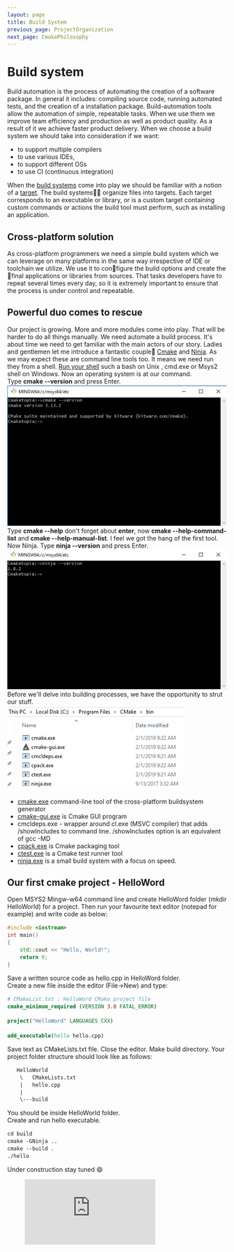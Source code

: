 ```yaml
---
layout: page
title: Build System
previous_page: ProjectOrganization
next_page: CmakePhilosophy
---
```


# Build system

Build automation is the process of automating the creation of a software package. In general it includes: compiling source code, running automated tests, and the creation of a installation package. Build-automation tools allow the automation of simple, repeatable tasks. When we use them we improve team efficiency and production as well as product quality. As a result of it we achieve faster product delivery. When we choose a build system we should take into consideration if we want:

- to support multiple compilers
- to use various IDEs,
- to support different OSs
- to use CI (continuous integration)  

 When the [build systems](https://en.wikipedia.org/wiki/List_of_build_automation_software) come into play we should be familiar with a notion of a [target](https://cmake.org/cmake/help/v3.13/manual/cmake-buildsystem.7.html). The build systems:construction_worker::construction_worker: organize files into targets. Each target corresponds to an executable or library, or is a custom target containing custom commands or actions the build tool must perform, such as installing an application.

## Cross-platform solution

As cross-platform programmers we need a simple build system which we can leverage on many platforms in the same way irrespective of IDE or toolchain we utilize. We use it to configure the build options and create the final applications or libraries from sources. That tasks developers have to repeat several times every day, so it is extremely important to ensure that the process is under control and repeatable.

## Powerful duo comes to rescue

Our project is growing. More and more modules come into play. That will be harder to do all things manually. We need automate a build process. It's about time we need to get familiar with the main actors of our story. Ladies and gentlemen let me introduce a fantastic couple:couple: [Cmake](https://cmake.org/) and [Ninja](https://ninja-build.org/). As we may expect these are command line tools too. It means we need run they from a shell. [Run your shell](https://en.wikipedia.org/wiki/Shell_\(computing\)) such a bash on Unix , cmd.exe or Msys2 shell on Windows. Now an operating system is at our command.  
Type **cmake \-\-version** and press Enter.
![Cmake](../assets/cmake.png)  
Type **cmake \-\-help** don't forget about **enter**, now  **cmake \-\-help-command-list** and **cmake \-\-help-manual-list**. I feel we got the hang of the first tool.  
Now Ninja. Type **ninja \-\-version** and press Enter.  
![Ninja](../assets/ninja.png)  
Before we'll delve into building processes, we have the opportunity to strut our stuff.  
![Cmake stuff](../assets/cmakestuff.png)

- [cmake.exe](https://cmake.org/cmake/help/v3.14/manual/cmake.1.html) command-line tool of the cross-platform buildsystem generator
- [cmake-gui.exe](https://cmake.org/cmake/help/v3.14/manual/cmake-gui.1.html#manual:cmake-gui(1)) is Cmake GUI program
- cmcldeps.exe - wrapper around cl.exe (MSVC compiler) that adds /showIncludes to command line. /showIncludes option is an equivalent of gcc -MD
- [cpack.exe](https://gitlab.kitware.com/cmake/community/wikis/doc/cpack/Packaging-With-CPack) is Cmake packaging tool
- [ctest.exe](https://cmake.org/cmake/help/v3.14/manual/ctest.1.html) is a Cmake test runner tool
- [ninja.exe](https://ninja-build.org/) is a small build system with a focus on speed.

## Our first cmake project - HelloWord

Open MSYS2 Mingw-w64 command line and create HelloWord folder (mkdir HelloWorld) for a project. Then run your favourite text editor (notepad for example) and write code as below:

```c++
#include <iostream>
int main()
{
    std::cout << "Hello, World!";
    return 0;
}
```

Save a written source code as hello.cpp in HelloWord folder.  
Create a new file inside the editor (File->New) and type:

```cmake
# CMakeList.txt : HelloWord CMake project file
cmake_minimum_required (VERSION 3.8 FATAL_ERROR)

project("HelloWord" LANGUAGES CXX)

add_executable(hello hello.cpp)

```

Save text as CMakeLists.txt file. Close the editor. Make build directory. Your project folder structure should look like as follows:  

```txt
   HelloWorld
    \   CMakeLists.txt
    |   hello.cpp
    |
    \---build
```

You should be inside HelloWorld folder.  
Create and run hello executable.

```txt
cd build
cmake -GNinja ..
cmake --build .
./hello
```

Under construction stay tuned :smile:  
<!-- blank line -->
<figure class="video_container">
  <iframe src="https://www.youtube.com/embed/5A4k0q0KY1o" frameborder="0" allowfullscreen="true"> </iframe>
</figure>
<!-- blank line -->
